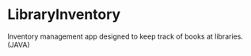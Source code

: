 # LibraryInventory
 Inventory management app designed to keep track of books at libraries. 
 (JAVA)
